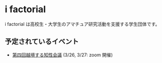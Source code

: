 # i factorial

i factorial は高校生・大学生のアマチュア研究活動を支援する学生団体です。

## 予定されているイベント

- [第四回越境する知性会議](./ekkyo/event4.md) (3/26, 3/27: zoom 開催)

